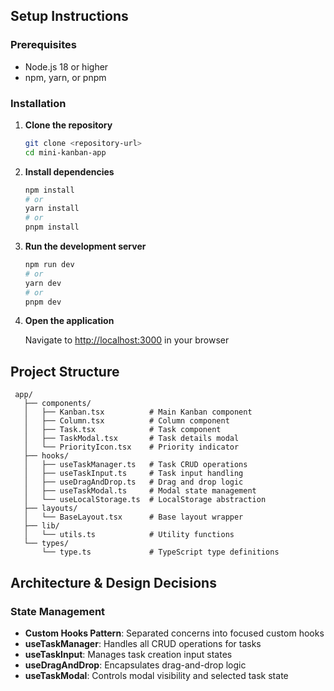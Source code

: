 ## Setup Instructions

### Prerequisites

- Node.js 18 or higher
- npm, yarn, or pnpm

### Installation

1. **Clone the repository**

   ```bash
   git clone <repository-url>
   cd mini-kanban-app
   ```

2. **Install dependencies**

   ```bash
   npm install
   # or
   yarn install
   # or
   pnpm install
   ```

3. **Run the development server**

   ```bash
   npm run dev
   # or
   yarn dev
   # or
   pnpm dev
   ```

4. **Open the application**

   Navigate to [http://localhost:3000](http://localhost:3000) in your browser

## Project Structure

```
 app/
   ├── components/
   │   ├── Kanban.tsx          # Main Kanban component
   │   ├── Column.tsx          # Column component
   │   ├── Task.tsx            # Task component
   │   ├── TaskModal.tsx       # Task details modal
   │   └── PriorityIcon.tsx    # Priority indicator
   ├── hooks/
   │   ├── useTaskManager.ts   # Task CRUD operations
   │   ├── useTaskInput.ts     # Task input handling
   │   ├── useDragAndDrop.ts   # Drag and drop logic
   │   ├── useTaskModal.ts     # Modal state management
   │   └── useLocalStorage.ts  # LocalStorage abstraction
   ├── layouts/
   │   └── BaseLayout.tsx      # Base layout wrapper
   ├── lib/
   │   └── utils.ts            # Utility functions
   └── types/
       └── type.ts             # TypeScript type definitions
```

## Architecture & Design Decisions

### State Management

- **Custom Hooks Pattern**: Separated concerns into focused custom hooks
- **useTaskManager**: Handles all CRUD operations for tasks
- **useTaskInput**: Manages task creation input states
- **useDragAndDrop**: Encapsulates drag-and-drop logic
- **useTaskModal**: Controls modal visibility and selected task state
